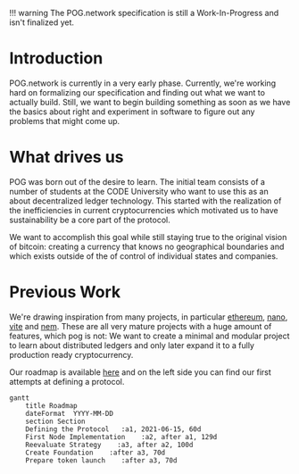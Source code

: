 <!-- prettier-ignore -->
!!! warning
    The POG.network specification is still a Work-In-Progress and isn't finalized yet.

# Introduction

POG.network is currently in a very early phase. Currently, we're working hard on formalizing our specification and finding out what we want to actually build. Still, we want to begin building something as soon as we have the basics about right and experiment in software to figure out any problems that might come up.

# What drives us

POG was born out of the desire to learn. The initial team consists of a number of students at the CODE University who want to use this as an about decentralized ledger technology. This started with the realization of the inefficiencies in current cryptocurrencies which motivated us to have sustainability be a core part of the protocol.

We want to accomplish this goal while still staying true to the original vision of bitcoin: creating a currency that knows no geographical boundaries and which exists outside of the of control of individual states and companies.

# Previous Work

We're drawing inspiration from many projects, in particular [ethereum](https://ethereum.org/), [nano](https://nano.org), [vite](https://vite.org) and [nem](https://nem.io).
These are all very mature projects with a huge amount of features, which pog is not: We want to create a minimal and modular project to learn about distributed ledgers and only later expand it to a fully production ready cryptocurrency.

Our roadmap is available [here](https://github.com/orgs/pognetwork/projects/1) and on the left side you can find our first attempts at defining a protocol.

```mermaid
gantt
    title Roadmap
    dateFormat  YYYY-MM-DD
    section Section
    Defining the Protocol   :a1, 2021-06-15, 60d
    First Node Implementation    :a2, after a1, 129d
    Reevaluate Strategy    :a3, after a2, 100d
    Create Foundation    :after a3, 70d
    Prepare token launch    :after a3, 70d
```
